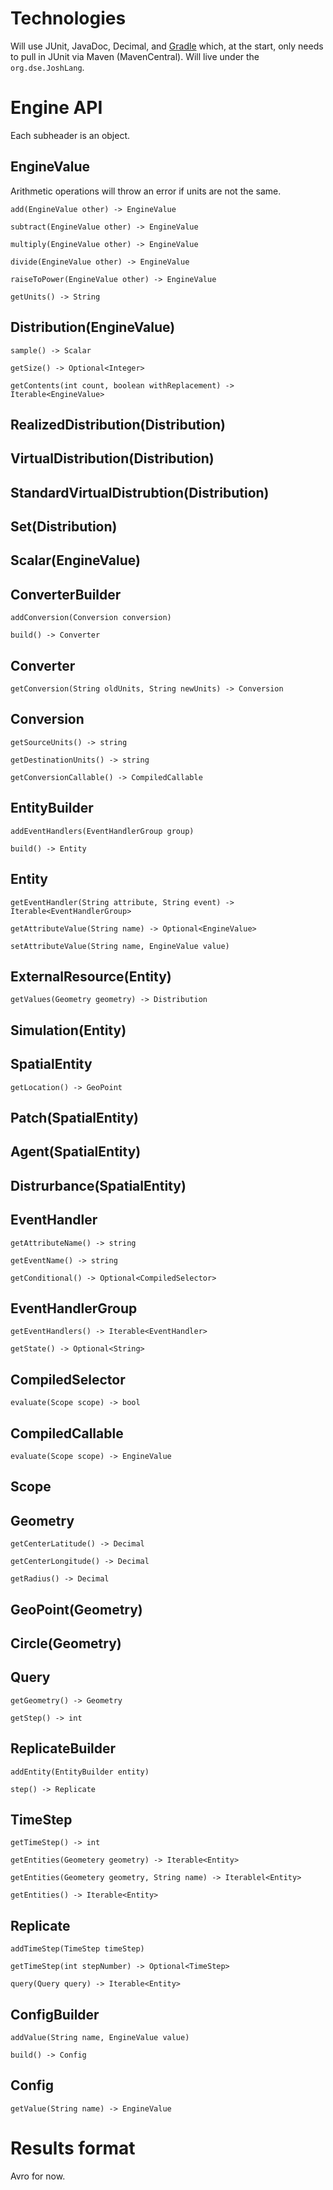 # Technologies

Will use JUnit, JavaDoc, Decimal, and [Gradle](https://github.com/junit-team/junit5-samples/blob/r5.12.0/junit5-jupiter-starter-gradle/build.gradle) which, at the start, only needs to pull in JUnit via Maven (MavenCentral). Will live under the `org.dse.JoshLang`.

# Engine API
Each subheader is an object.

## EngineValue

Arithmetic operations will throw an error if units are not the same.

`add(EngineValue other) -> EngineValue`

`subtract(EngineValue other) -> EngineValue`

`multiply(EngineValue other) -> EngineValue`

`divide(EngineValue other) -> EngineValue`

`raiseToPower(EngineValue other) -> EngineValue`

`getUnits() -> String`

## Distribution(EngineValue)

`sample() -> Scalar`

`getSize() -> Optional<Integer>`

`getContents(int count, boolean withReplacement) -> Iterable<EngineValue>`

## RealizedDistribution(Distribution)

## VirtualDistribution(Distribution)

## StandardVirtualDistrubtion(Distribution)

## Set(Distribution)

## Scalar(EngineValue)

## ConverterBuilder

`addConversion(Conversion conversion)`

`build() -> Converter`

## Converter

`getConversion(String oldUnits, String newUnits) -> Conversion`

## Conversion

`getSourceUnits() -> string`

`getDestinationUnits() -> string`

`getConversionCallable() -> CompiledCallable`

## EntityBuilder

`addEventHandlers(EventHandlerGroup group)`

`build() -> Entity`

## Entity

`getEventHandler(String attribute, String event) -> Iterable<EventHandlerGroup>`

`getAttributeValue(String name) -> Optional<EngineValue>`

`setAttributeValue(String name, EngineValue value)`

## ExternalResource(Entity)

`getValues(Geometry geometry) -> Distribution`

## Simulation(Entity)

## SpatialEntity

`getLocation() -> GeoPoint`

## Patch(SpatialEntity)

## Agent(SpatialEntity)

## Distrurbance(SpatialEntity)

## EventHandler

`getAttributeName() -> string`

`getEventName() -> string`

`getConditional() -> Optional<CompiledSelector>`

## EventHandlerGroup

`getEventHandlers() -> Iterable<EventHandler>`

`getState() -> Optional<String>`

## CompiledSelector

`evaluate(Scope scope) -> bool`

## CompiledCallable

`evaluate(Scope scope) -> EngineValue`

## Scope

## Geometry

`getCenterLatitude() -> Decimal`

`getCenterLongitude() -> Decimal`

`getRadius() -> Decimal`

## GeoPoint(Geometry)

## Circle(Geometry)

## Query

`getGeometry() -> Geometry`

`getStep() -> int`

## ReplicateBuilder

`addEntity(EntityBuilder entity)`

`step() -> Replicate`

## TimeStep

`getTimeStep() -> int`

`getEntities(Geometery geometry) -> Iterable<Entity>`

`getEntities(Geometery geometry, String name) -> Iterablel<Entity>`

`getEntities() -> Iterable<Entity>`

## Replicate

`addTimeStep(TimeStep timeStep)`

`getTimeStep(int stepNumber) -> Optional<TimeStep>`

`query(Query query) -> Iterable<Entity>`

## ConfigBuilder

`addValue(String name, EngineValue value)`

`build() -> Config`

## Config

`getValue(String name) -> EngineValue`


# Results format

Avro for now.
